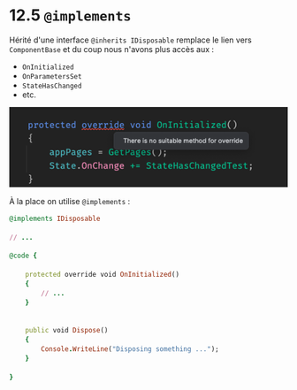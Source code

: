 # 12.5 `@implements`

Hérité d'une interface `@inherits IDisposable`  remplace le lien vers `ComponentBase` et du coup nous n'avons plus accès aux :

- `OnInitialized`
- `OnParametersSet`
- `StateHasChanged`
- etc.

<img src="assets/in,herits-error-component-base-masked-usytrfgdhjs.png" alt="in,herits-error-component-base-masked-usytrfgdhjs" />



À la place on utilise `@implements` :

```ruby
@implements IDisposable

// ...

@code {

    protected override void OnInitialized()
    {
        // ...
    }
    

    public void Dispose()
    {
        Console.WriteLine("Disposing something ...");
    }

}
```


